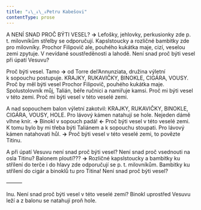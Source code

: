 ```yaml
---
title: "↓\_↓\_↓Petru Kabešovi"
contentType: prose
---
```


<section>

A NENÍ SNAD PROČ BÝTI VESEL? **→** Lefošky, jehlovky, perkusionky zde p. t. milovníkům střelby se odporučují. Kapslstoucky a rozličné bambitky zde pro milovníky. Prochor Filipovič ale, pouhého kukátka maje, cizí, veselou zemi zpytuje. V nevídané soustředěnosti a lahodě. Není snad proč býti vesel při úpatí Vesuvu?

</section>

<section>

Proč býti vesel. Tamo **→** od Torre del’Annunziata, družina výletní k sopouchu postupuje. KRAJKY, RUKAVIČKY, BINOKLE, CIGÁRA, VOUSY. Proč by měl býti vesel Prochor Filipovič, pouhého kukátka maje. Spolustolovník můj, Talián, béře ručnici a namiřuje kamsi. Proč mi býti vesel v této zemi. Proč mi býti vesel v této veselé zemi.

</section>

<section>

A nad sopouchem balon výletní zakotvil: KRAJKY, RUKAVIČKY, BINOKLE, CIGÁRA, VOUSY, HOLE. Pro lávový kámen natahují se hole. Nejeden dámě vlhne knír. **→** Binokl v sopouch padá! **←** Proč býti vesel v této veselé zemi. K tomu bylo by mi třeba býti Taliánem a k sopouchu stoupati. Pro lávový kámen natahovati hůl. **→** Proč býti vesel v této veselé zemi, to povězte Titinu.

</section>

<section>

A při úpatí Vesuvu není snad proč býti vesel? Není snad proč vsednouti na osla Titinu? Balonem plouti??? **→** Rozličné kapslstoucky a bambitky ku střílení do terče i do hlavy zde odporučují se p. t. milovníkům. Bambitky ku střílení do cigár a binoklů tu pro Titina! Není snad proč býti vesel?

</section>

<section>

———

</section>

<section>

Inu. Není snad proč býti vesel v této veselé zemi? Binokl uprostřed Vesuvu leží a z balonu se natahují proň hole.

</section>
